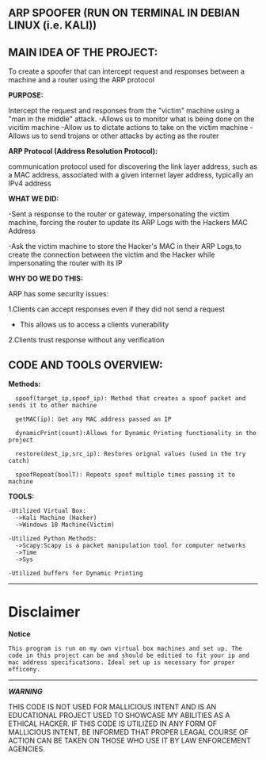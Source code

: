 ARP SPOOFER (RUN ON TERMINAL IN DEBIAN LINUX (i.e. KALI))
----------------------------------------------------------------------------------------------------------------------------


MAIN IDEA OF THE PROJECT:
-------------------------
To create a spoofer that can intercept request and responses between a machine and a router using the ARP protocol

**PURPOSE:**

Intercept the request and responses from the "victim" machine using a "man in the middle" attack.
-Allows us to monitor what is being done on the vicitim machine
-Allow us to dictate actions to take on the victim machine
-Allows us to send trojans or other attacks by acting as the router

**ARP Protocol (Address Resolution Protocol):**

communication protocol used for discovering the link layer address, such as a MAC address, 
associated with a given internet layer address, typically an IPv4 address

**WHAT WE DID:**

-Sent a response to the router or gateway, impersonating the victim machine, forcing the router to update its
ARP Logs with the Hackers MAC Address

-Ask the victim machine to store the Hacker's MAC in their ARP Logs,to create the connection between the victim and the Hacker
while impersonating the router with its IP

**WHY DO WE DO THIS:**

ARP has some security issues:

1.Clients can accept responses even if they did not send a request
  - This allows us to access a clients vunerability
  
2.Clients trust response without any verification



CODE AND TOOLS OVERVIEW:
------------------------
  **Methods:**
  
      spoof(target_ip,spoof_ip): Method that creates a spoof packet and sends it to other machine

      getMAC(ip): Get any MAC address passed an IP

      dynamicPrint(count):Allows for Dynamic Printing functionality in the project

      restore(dest_ip,src_ip): Restores orignal values (used in the try catch)

      spoofRepeat(boolT): Repeats spoof multiple times passing it to machine

  **TOOLS:**
  
    -Utilized Virtual Box:
      ->Kali Machine (Hacker)
      ->Windows 10 Machine(Victim)
      
    -Utilized Python Methods:
      ->Scapy:Scapy is a packet manipulation tool for computer networks
      ->Time
      ->Sys
      
    -Utilized buffers for Dynamic Printing
---

# Disclaimer
**Notice**

    This program is run on my own virtual box machines and set up. The code in this project can be and should be editied to fit your ip and mac address specifications. Ideal set up is necessary for proper efficeny.
---
***WARNING***

THIS CODE IS NOT USED FOR MALLICIOUS INTENT AND IS AN EDUCATIONAL PROJECT USED TO SHOWCASE MY ABILITIES AS A ETHICAL HACKER.
IF THIS CODE IS UTILIZED IN ANY FORM OF MALLICIOUS INTENT, BE INFORMED THAT PROPER LEAGAL COURSE OF ACTION CAN BE TAKEN ON THOSE WHO
USE IT BY LAW ENFORCEMENT AGENCIES.
      

